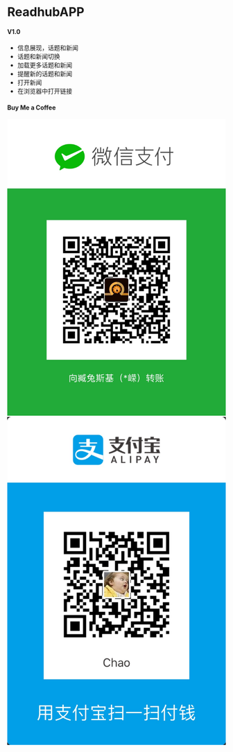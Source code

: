 # ReadhubAPP

#### V1.0
* 信息展现，话题和新闻
* 话题和新闻切换
* 加载更多话题和新闻
* 提醒新的话题和新闻
* 打开新闻
* 在浏览器中打开链接


#### Buy Me a Coffee
![wechat](https://raw.githubusercontent.com/awanabe/ReadHubApp/master/static/imgs/wchat_pay.jpg?token=ABMjpYyJsxAHiA1_hP5RKrUnsQA1ZT0Dks5ZFANnwA%3D%3D)
![alipay](https://raw.githubusercontent.com/awanabe/ReadHubApp/master/static/imgs/ali_pay.jpg?token=ABMjpc5m7ZC307UOvY7gak4NrpSrSnztks5ZFAPHwA%3D%3D)
